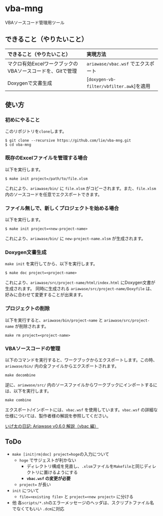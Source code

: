 # vba-mng
VBAソースコード管理用ツール

## できること（やりたいこと）

| できること（やりたいこと） | 実現方法 |
| :------------------------- | :------- |
| マクロ有効ExcelワークブックのVBAソースコードを、Gitで管理 | `ariawase/vbac.wsf` でエクスポート |
| Doxygenで文書生成 | [`doxygen-vb-filter/vbfilter.awk`]を適用 |

## 使い方

### 初めにやること

このリポジトリを`clone`します。

```
$ git clone --recursive https://github.com/lie/vba-mng.git
$ cd vba-mng
```

### 既存のExcelファイルを管理する場合

以下を実行します。

```
$ make init project=/path/to/file.xlsm
```

これにより、`ariawase/bin/` に `file.xlsm` がコピーされます。また、`file.xlsm` 内のソースコードを任意でエクスポートできます。

### ファイル無しで、新しくプロジェクトを始める場合

以下を実行します。

```
$ make init project=<new-project-name>
```

これにより、`ariawase/bin/` に `new-project-name.xlsm` が生成されます。

### Doxygen文書生成

`make init` を実行してから、以下を実行します。

```
$ make doc project=<project-name>
```

これにより、`ariawase/src/project-name/html/index.html` にDoxygen文書が生成されます。
同時に生成される `ariawase/src/project-name/Doxyfile` は、好みに合わせて変更することが出来ます。

### プロジェクトの削除

以下を実行すると、`ariawase/bin/project-name` と `ariawase/src/project-name` が削除されます。

```
make rm project=<project-name>
```

### VBAソースコードの管理

以下のコマンドを実行すると、ワークブックからエクスポートします。この時、`ariawase/bin/` 内の全ファイルからエクスポートされます。

```
make decombine
```

逆に、`ariawase/src/` 内のソースファイルからワークブックにインポートするには、以下を実行します。

```
make combine
```

エクスポート/インポートには、`vbac.wsf` を使用しています。`vbac.wsf` の詳細な仕様については、製作者様の解説を参照してください。

[いげ太の日記: Ariawase v0.6.0 解説（vbac 編）](http://igeta-diary.blogspot.com/2014/03/what-is-vbac.html)

## ToDo

- `make [init|rm|doc] project=hoge`の入力について
	- `hoge` でサジェストが利かない
		- ディレクトリ構成を見直し、`.xlsm`ファイルを`Makefile`と同じディレクトリに置けるようにする
		- **`vbac.wsf` の変更が必要**
	- `project=` が長い
- `init` について
	- `file=<existing file>` と `project=<new project>` に分ける
- 他
	各`scripts/*.sh`のエラーメッセージのヘッダは、スクリプトファイル名でなくてもいい
	`.dcm`に対応